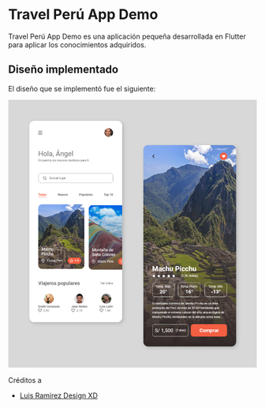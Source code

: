 # Travel Perú App Demo

Travel Perú App Demo es una aplicación pequeña desarrollada en Flutter para aplicar los conocimientos adquiridos.

## Diseño implementado

El diseño que se implementó fue el siguiente:

![image](screenshot/screenshot_1.png)

Créditos a

- [Luis Ramirez Design XD](https://www.instagram.com/luisramirez.design/)